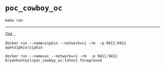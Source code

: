 # `poc_cowboy_oc`


`make run`


----

Old... 

```
docker run --name=zipkin --network=ci -rm  -p 9411:9411 openzipkin/zipkin
```
```
docker run --name=oc --network=ci -rm  -p 9411:9411 bryanhuntesl/poc_cowboy_oc:latest foreground
```
